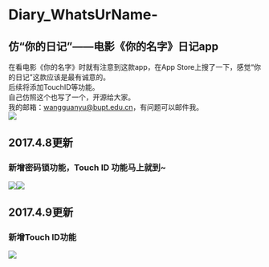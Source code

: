 # Diary_WhatsUrName-
仿“你的日记”——电影《你的名字》日记app
-----------------------------
在看电影《你的名字》时就有注意到这款app，在App Store上搜了一下，感觉“你的日记”这款应该是最有诚意的。<br>
后续将添加TouchID等功能。<br>
自己仿照这个也写了一个，开源给大家。<br>我的邮箱：wangguanyu@bupt.edu.cn，有问题可以邮件我。<br>
![](https://github.com/wgy6055/Diary_WhatsUrName-/raw/master/gif/demo.gif)<br>
## 2017.4.8更新
### 新增密码锁功能，Touch ID 功能马上就到~<br>
![](https://github.com/wgy6055/Diary_WhatsUrName-/raw/master/gif/IMG_2675.PNG)![](https://github.com/wgy6055/Diary_WhatsUrName-/raw/master/gif/IMG_2676.PNG)
## 2017.4.9更新
### 新增Touch ID功能
![](https://github.com/wgy6055/Diary_WhatsUrName-/raw/master/gif/IMG_2678.PNG)
